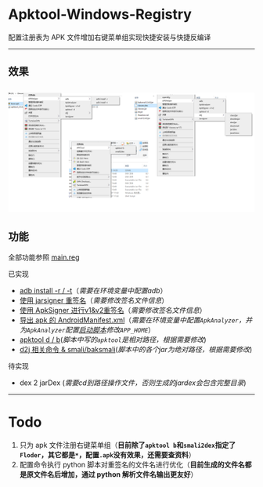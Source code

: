 # Apktool-Windows-Registry

配置注册表为 APK 文件增加右键菜单组实现快捷安装与快捷反编译

***

## 效果
![效果图](./imgs/1.png)
---

## 功能
全部功能参照 [main.reg](./regs/main.reg)

已实现
- [adb install -r / -t](./regs/AdbHelper.reg)（*需要在环境变量中配置adb*）
- [使用 jarsigner 重签名](./regs/AdbHelper.reg)（*需要修改签名文件信息*）
- [使用 ApkSigner 进行v1&v2重签名](./regs/ApkSigner.reg)（*需要修改签名文件信息*）
- [导出 apk 的 AndroidManifest.xml](./regs/Manifest.reg)（*需要在环境变量中配置`ApkAnalyzer`，并为`ApkAnalyzer`配置[启动脚本](./regs/ApkAnalyzer.cmd)修改`APP_HOME`*）
- [apktool d / b](./regs/Apktool.reg)(*脚本中写的`apktool`是相对路径，根据需要修改*)
- [d2j 相关命令 & smali/baksmali](./regs/D2J.reg)(*脚本中的各个jar为绝对路径，根据需要修改*)

待实现
- dex 2 jarDex (*需要cd到路径操作文件，否则生成的jardex会包含完整目录*)

---

# Todo
1. 只为 apk 文件注册右键菜单组（**目前除了`apktool b`和`smali2dex`指定了`Floder`，其它都是`*`，配置`.apk`没有效果，还需要查资料**）
2. 配置命令执行 python 脚本对重签名的文件名进行优化（**目前生成的文件名都是原文件名后增加，通过 python 解析文件名输出更友好**）